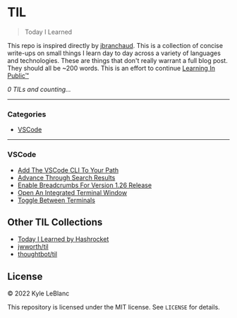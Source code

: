 # TIL

> Today I Learned

This repo is inspired directly by [jbranchaud](https://github.com/jbranchaud/til). This is a collection of concise write-ups on small things I learn day to day across a variety of languages and technologies. These are things that don't really
warrant a full blog post. They should all be ~200 words. This is an effort to continue [Learning In Public™](https://www.swyx.io/learn-in-public/)

_0 TILs and counting..._

---

### Categories

* [VSCode](#vscode)

---

### VSCode

- [Add The VSCode CLI To Your Path](vscode/add-the-vscode-cli-to-your-path.md)
- [Advance Through Search Results](vscode/advance-through-search-results.md)
- [Enable Breadcrumbs For Version 1.26 Release](vscode/enable-breadcrumbs-for-version-126-release.md)
- [Open An Integrated Terminal Window](vscode/open-an-integrated-terminal-window.md)
- [Toggle Between Terminals](vscode/toggle-between-terminals.md)


## Other TIL Collections

* [Today I Learned by Hashrocket](https://til.hashrocket.com)
* [jwworth/til](https://github.com/jwworth/til)
* [thoughtbot/til](https://github.com/thoughtbot/til)

## License

&copy; 2022 Kyle LeBlanc

This repository is licensed under the MIT license. See `LICENSE` for
details.
